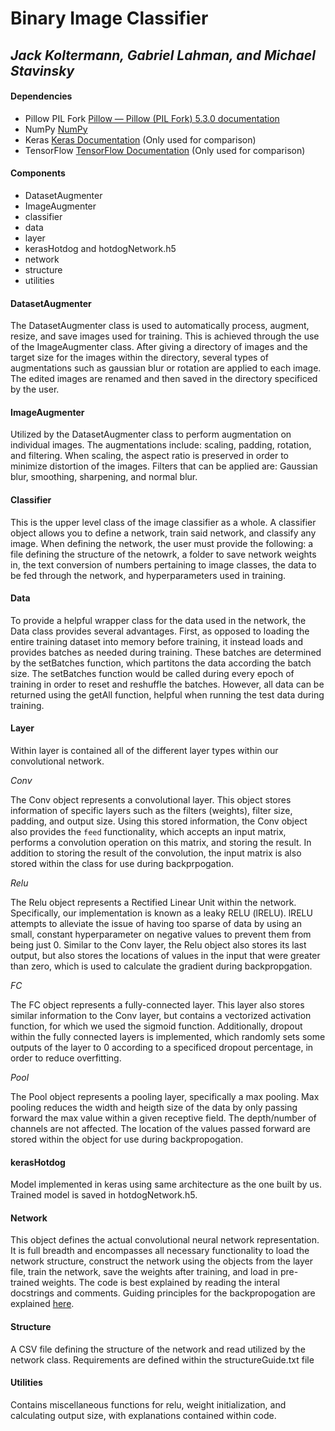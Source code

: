 # Binary Image Classifier

## *Jack Koltermann, Gabriel Lahman, and Michael Stavinsky*


#### Dependencies

* Pillow PIL Fork [Pillow — Pillow (PIL Fork) 5.3.0 documentation](https://pillow.readthedocs.io/en/5.3.x/)
* NumPy [NumPy](https://www.google.com/search?client=safari&rls=en&q=numpy&ie=UTF-8&oe=UTF-8)
* Keras [Keras Documentation](https://keras.io) (Only used for comparison)
* TensorFlow [TensorFlow Documentation](https://www.tensorflow.org) (Only used for comparison)

#### Components

* DatasetAugmenter
* ImageAugmenter
* classifier
* data
* layer
* kerasHotdog and hotdogNetwork.h5
* network
* structure
* utilities


#### DatasetAugmenter

The DatasetAugmenter class is used to automatically process, augment, resize, and save images used for training. This
is achieved through the use of the ImageAugmenter class. After giving a directory of images and the target size for the 
images within the directory, several types of augmentations such as gaussian blur or rotation are applied to each image. 
The edited images are renamed and then saved in the directory specificed by the user.



#### ImageAugmenter

Utilized by the DatasetAugmenter class to perform augmentation on individual images. The augmentations include: scaling,
padding, rotation, and filtering. When scaling, the aspect ratio is preserved in order to minimize distortion of the images. 
Filters that can be applied are: Gaussian blur, smoothing, sharpening, and normal blur.



#### Classifier

This is the upper level class of the image classifier as a whole. A classifier object allows you to define a network, train
said network, and classify any image. When defining the network, the user must provide the following: a file defining the 
structure of the netowrk, a folder to save network weights in, the text conversion of numbers pertaining to image
classes, the data to be fed through the network, and hyperparameters used in training.



#### Data

To provide a helpful wrapper class for the data used in the network, the Data class provides several advantages. First, as 
opposed to loading the entire training dataset into memory before training, it instead loads and provides batches as needed 
during training. These batches are determined by the setBatches function, which partitons the data according the batch size.
The setBatches function would be called during every epoch of training in order to reset and reshuffle the batches. However, 
all data can be returned using the getAll function, helpful when running the test data during training.



#### Layer

Within layer is contained all of the different layer types within our convolutional network. 

*Conv*

The Conv object represents a convolutional layer. This object stores information of specific layers such as the filters (weights),
filter size, padding, and output size. Using this stored information, the Conv object also provides the `feed` functionality,
which accepts an input matrix, performs a convolution operation on this matrix, and storing the result. In addition to 
storing the result of the convolution, the input matrix is also stored within the class for use during backprpogation.

*Relu*

The Relu object represents a Rectified Linear Unit within the network. Specifically, our implementation is known as a 
leaky RELU (lRELU). lRELU attempts to alleviate the issue of having too sparse of data by using an small, constant
hyperparameter on negative values to prevent them from being just 0. Similar to the Conv layer, the Relu object also
stores its last output, but also stores the locations of values in the input that were greater than zero, which is used
to calculate the gradient during backpropgation.

*FC*

The FC object represents a fully-connected layer. This layer also stores similar information to the Conv layer, but contains
a vectorized activation function, for which we used the sigmoid function. Additionally, dropout within the fully connected
layers is implemented, which randomly sets some outputs of the layer to 0 according to a specificed dropout percentage, in
order to reduce overfitting.

*Pool*

The Pool object represents a pooling layer, specifically a max pooling. Max pooling reduces the width and heigth size of the 
data by only passing forward the max value within a given receptive field. The depth/number of channels are not affected.
The location of the values passed forward are stored within the object for use during backpropogation.



#### kerasHotdog

Model implemented in keras using same architecture as the one built by us. Trained model is saved in hotdogNetwork.h5.



#### Network

This object defines the actual convolutional neural network representation. It is full breadth and encompasses all necessary 
functionality to load the network structure, construct the network using the objects from the layer file, train the network,
save the weights after training, and load in pre-trained weights. The code is best explained by reading the interal docstrings
and comments. Guiding principles for the backpropogation are explained [here](https://pdfs.semanticscholar.org/5d79/11c93ddcb34cac088d99bd0cae9124e5dcd1.pdf).



#### Structure

A CSV file defining the structure of the network and read utilized by the network class. Requirements are defined within the
structureGuide.txt file



#### Utilities

Contains miscellaneous functions for relu, weight initialization, and calculating output size, with explanations contained 
within code.
